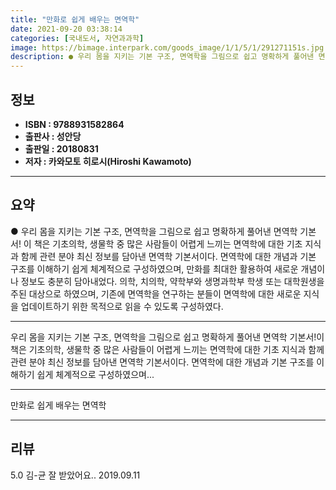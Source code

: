 ```yaml
---
title: "만화로 쉽게 배우는 면역학"
date: 2021-09-20 03:38:14
categories: [국내도서, 자연과과학]
image: https://bimage.interpark.com/goods_image/1/1/5/1/291271151s.jpg
description: ● 우리 몸을 지키는 기본 구조, 면역학을 그림으로 쉽고 명확하게 풀어낸 면역학 기본서! 이 책은 기초의학, 생물학 중 많은 사람들이 어렵게 느끼는 면역학에 대한 기초 지식과 함께 관련 분야 최신 정보를 담아낸 면역학 기본서이다. 면역학에 대한 개념과 기본 구조를 이해하기 쉽게 체계
---
```


## **정보**

- **ISBN : 9788931582864**
- **출판사 : 성안당**
- **출판일 : 20180831**
- **저자 : 카와모토 히로시(Hiroshi Kawamoto)**

------



## **요약**

●  우리 몸을 지키는 기본 구조, 면역학을 그림으로 쉽고 명확하게 풀어낸 면역학 기본서!  이 책은 기초의학, 생물학 중 많은 사람들이 어렵게 느끼는 면역학에 대한 기초 지식과 함께 관련 분야 최신 정보를 담아낸 면역학 기본서이다. 면역학에 대한 개념과 기본 구조를 이해하기 쉽게 체계적으로 구성하였으며, 만화를 최대한 활용하여 새로운 개념이나 정보도 충분히 담아내었다. 의학, 치의학, 약학부와 생명과학부 학생 또는 대학원생을 주된 대상으로 하였으며, 기존에 면역학을 연구하는 분들이 면역학에 대한 새로운 지식을 업데이트하기 위한 목적으로 읽을 수 있도록 구성하였다.

------

우리 몸을 지키는 기본 구조, 면역학을 그림으로 쉽고 명확하게 풀어낸 면역학 기본서!이 책은 기초의학, 생물학 중 많은 사람들이 어렵게 느끼는 면역학에 대한 기초 지식과 함께 관련 분야 최신 정보를 담아낸 면역학 기본서이다.
면역학에 대한 개념과 기본 구조를 이해하기 쉽게 체계적으로 구성하였으며... 

------


만화로 쉽게 배우는 면역학 

------


## **리뷰** 

5.0 김-균 잘 받았어요.. 2019.09.11 <br/>